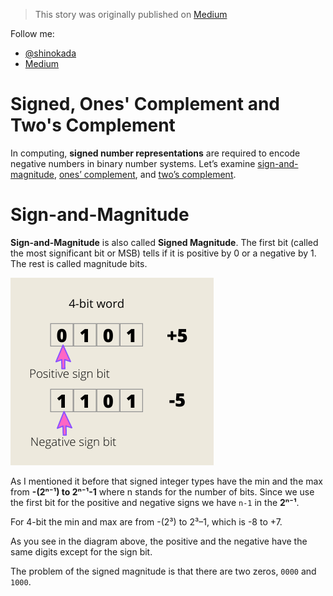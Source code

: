 > This story was originally published on [Medium](https://towardsdatascience.com/unsinged-signed-integers-and-casting-in-rust-9a847bfc398f)

Follow me:
- [@shinokada](https://twitter.com/shinokada)
- [Medium](https://medium.com/@shinichiokada)

# Signed, Ones' Complement and Two's Complement

In computing, **signed number representations** are required to encode negative numbers in binary number systems. Let’s examine [sign-and-magnitude](https://www.wikiwand.com/en/Signed_number_representations#Sign-and-magnitude_method), [ones’ complement](https://www.wikiwand.com/en/Signed_number_representations#Ones'_complement), and [two’s complement](https://www.wikiwand.com/en/Signed_number_representations#Two's_complement).

# Sign-and-Magnitude

**Sign-and-Magnitude** is also called **Signed Magnitude**. The first bit (called the most significant bit or MSB) tells if it is positive by 0 or a negative by 1. The rest is called magnitude bits.

![4-bit-word](image/4-bit-word.png)

As I mentioned it before that signed integer types have the min and the max from **-(2ⁿ⁻¹) to 2ⁿ⁻¹-1** where n stands for the number of bits. Since we use the first bit for the positive and negative signs we have `n-1` in the **2ⁿ⁻¹**.

For 4-bit the min and max are from -(2³) to 2³–1, which is -8 to +7.

As you see in the diagram above, the positive and the negative have the same digits except for the sign bit.

The problem of the signed magnitude is that there are two zeros, `0000` and `1000`.